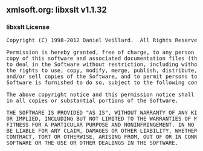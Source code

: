 ## xmlsoft.org: libxslt v1.1.32

### libxslt License

<pre>
Copyright (C) 1998-2012 Daniel Veillard.  All Rights Reserved.

Permission is hereby granted, free of charge, to any person obtaining a
copy of this software and associated documentation files (the "Software"),
to deal in the Software without restriction, including without limitation
the rights to use, copy, modify, merge, publish, distribute, sublicense,
and/or sell copies of the Software, and to permit persons to whom the
Software is furnished to do so, subject to the following conditions:

The above copyright notice and this permission notice shall be included
in all copies or substantial portions of the Software.

THE SOFTWARE IS PROVIDED "AS IS", WITHOUT WARRANTY OF ANY KIND, EXPRESS
OR IMPLIED, INCLUDING BUT NOT LIMITED TO THE WARRANTIES OF MERCHANTABILITY,
FITNESS FOR A PARTICULAR PURPOSE AND NONINFRINGEMENT. IN NO EVENT SHALL BLFS
BE LIABLE FOR ANY CLAIM, DAMAGES OR OTHER LIABILITY, WHETHER IN AN ACTION OF
CONTRACT, TORT OR OTHERWISE, ARISING FROM, OUT OF OR IN CONNECTION WITH THE
SOFTWARE OR THE USE OR OTHER DEALINGS IN THE SOFTWARE.

</pre>
